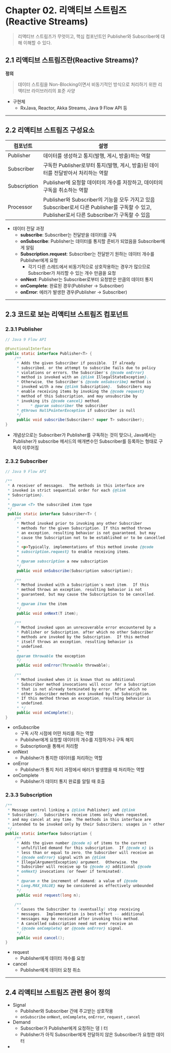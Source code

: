 # Chapter 02. 리액티브 스트림즈(Reactive Streams)
> 리액티브 스트림즈가 무엇이고, 핵심 컴포넌트인 Publisher와 Subscriber에 대해 이해할 수 있다.

## 2.1 리액티브 스트림즈란(Reactive Streams)?

**정의**
> 데이터 스트림을 Non-Blocking이면서 비동기적인 방식으로 처리하기 위한 리액티브 라이브러리의 표준 사양

- 구현체
	- RxJava, Reactor, Akka Streams, Java 9 Flow API 등
---
## 2.2 리액티브 스트림즈 구성요소

| 컴포넌트         | 설명                                                                                                               |
| ------------ | ---------------------------------------------------------------------------------------------------------------- |
| Publisher    | 데이터를 생성하고 통지(발행, 게시, 방출)하는 역할                                                                                    |
| Subscriber   | 구독한 Publisher로부터 통지(발행, 게시, 방출)된 데이터를 전달받아서 처리하는 역할                                                              |
| Subscription | Publisher에 요청할 데이터의 개수를 저장하고, 데이터의 구독을 취소하는 역할                                                                   |
| Processor    | Publisher와 Subscriber의 기능을 모두 가지고 있음<br>Subscriber로서 다른 Publisher를 구독할 수 있고, Publisher로서 다른 Subscriber가 구독할 수 있음 |

- 데이터 전달 과정
	- **subscribe**: Subscriber는 전달받을 데이터를 구독
	- **onSubscribe**: Publisher는 데이터를 통지할 준비가 되었음을 Subscriber에게 알림
	- **Subscription.request**: Subscriber는 전달받기 원하는 데이터 개수를 Publisher에게 요청
		- 각기 다른 스레드에서 비동기적으로 상호작용하는 경우가 많으므로 Subscriber가 처리할 수 있는 개수 만큼을 요청
	- **onNext**: Publisher는 Subscriber로부터 요청받은 만큼의 데이터 통지
	- **onComplete**: 완료된 경우(Publisher -> Subscriber)
	- **onError**: 에러가 발생한 경우(Publisher -> Subscriber)

---
## 2.3 코드로 보는 리액티브 스트림즈 컴포넌트

### 2.3.1 Publisher

```java
// Java 9 Flow API

@FunctionalInterface  
public static interface Publisher<T> {  
    /**  
     * Adds the given Subscriber if possible.  If already     
     * subscribed, or the attempt to subscribe fails due to policy     
     * violations or errors, the Subscriber's {@code onError}  
     * method is invoked with an {@link IllegalStateException}.  
     * Otherwise, the Subscriber's {@code onSubscribe} method is  
     * invoked with a new {@link Subscription}.  Subscribers may  
     * enable receiving items by invoking the {@code request}  
     * method of this Subscription, and may unsubscribe by     
     * invoking its {@code cancel} method.  
     *     * @param subscriber the subscriber  
     * @throws NullPointerException if subscriber is null  
     */    
     public void subscribe(Subscriber<? super T> subscriber);  
}
```
- 개념상으로는 Subscriber가 Publisher를 구독하는 것이 맞으나, Java에서는 Publisher가 subscribe 메서드의 매개변수인 Subscriber를 등록하는 형태로 구독이 이루어짐

### 2.3.2 Subscriber
```java
// Java 9 Flow API

/**  
 * A receiver of messages.  The methods in this interface are 
 * invoked in strict sequential order for each {@link  
 * Subscription}.  
 * 
 * @param <T> the subscribed item type  
 */
 public static interface Subscriber<T> {  
    /**  
     * Method invoked prior to invoking any other Subscriber     
     * methods for the given Subscription. If this method throws     
     * an exception, resulting behavior is not guaranteed, but may     
     * cause the Subscription not to be established or to be cancelled.     
     *     
     * <p>Typically, implementations of this method invoke {@code  
     * subscription.request} to enable receiving items.  
     *     
     * @param subscription a new subscription  
     */    
     public void onSubscribe(Subscription subscription);  
  
    /**  
     * Method invoked with a Subscription's next item.  If this     
     * method throws an exception, resulting behavior is not     
     * guaranteed, but may cause the Subscription to be cancelled.     
     *     
     * @param item the item  
     */    
     public void onNext(T item);  
  
    /**  
     * Method invoked upon an unrecoverable error encountered by a     
     * Publisher or Subscription, after which no other Subscriber     
     * methods are invoked by the Subscription.  If this method     
     * itself throws an exception, resulting behavior is     
     * undefined.     
     *     
	 @param throwable the exception  
     */    
     public void onError(Throwable throwable);  
  
    /**  
     * Method invoked when it is known that no additional     
     * Subscriber method invocations will occur for a Subscription     
     * that is not already terminated by error, after which no     
     * other Subscriber methods are invoked by the Subscription.     
     * If this method throws an exception, resulting behavior is     
     * undefined.     
     * */    
     public void onComplete();  
}
```
- onSubscribe
	- 구독 시작 시점에 어떤 처리를 하는 역할
	- Publisher에게 요청할 데이터의 개수를 지정하거나 구독 해지 
	- Subscription을 통해서 처리함
- onNext
	- Publisher가 통지한 데이터를 처리하는 역할
- onError
	- Publisher가 통지 처리 과정에서 에러가 발생했을 때 처리하는 역할
- onComplete
	- Publisher가 데이터 통지 완료를 알릴 때 호출

### 2.3.3 Subscription
```java
/**  
 * Message control linking a {@link Publisher} and {@link  
 * Subscriber}.  Subscribers receive items only when requested,  
 * and may cancel at any time. The methods in this interface are 
 * intended to be invoked only by their Subscribers; usages in * other contexts have undefined effects. 
 */
public static interface Subscription {  
    /**  
     * Adds the given number {@code n} of items to the current  
     * unfulfilled demand for this subscription.  If {@code n} is  
     * less than or equal to zero, the Subscriber will receive an     
     * {@code onError} signal with an {@link  
     * IllegalArgumentException} argument.  Otherwise, the  
     * Subscriber will receive up to {@code n} additional {@code  
     * onNext} invocations (or fewer if terminated).  
     *     
     * @param n the increment of demand; a value of {@code  
     * Long.MAX_VALUE} may be considered as effectively unbounded  
     */    
     public void request(long n);  
  
    /**  
     * Causes the Subscriber to (eventually) stop receiving     
     * messages.  Implementation is best-effort -- additional     
     * messages may be received after invoking this method.     
     * A cancelled subscription need not ever receive an     
     * {@code onComplete} or {@code onError} signal.  
     */    
     public void cancel();  
}
```

- request
	- Publisher에게 데이터 개수를 요청
- cancel
	- Publisher에게 데이터 요청 취소

---
## 2.4 리액티브 스트림즈 관련 용어 정의

- Signal
	- Publisher와 Subscriber 간에 주고받는 상호작용
	- `onSubscribe` `onNext`, `onComplete`, `onError`, `request` , `cancel`
- Demand
	- Subscriber가 Publisher에게 요청하는 뎅ㅣ터
	- Publisher가 아직 Subscriber에게 전달하지 않은 Subscriber가 요청한 데이터
- 